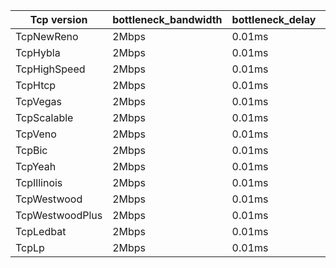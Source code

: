 | Tcp version | bottleneck_bandwidth | bottleneck_delay | access_bandwidth | access_delay | nLeaf | mtu_bytes | duration | RxPkts |
| ----- | ---- | ---- | ---- | ---- | ---- | ---- | ---- | ---- |
| TcpNewReno | 2Mbps | 0.01ms | 10Mbps | 20ms | 1 | 400 | 10 | 5367 |
| TcpHybla | 2Mbps | 0.01ms | 10Mbps | 20ms | 1 | 400 | 10 | 5367 |
| TcpHighSpeed | 2Mbps | 0.01ms | 10Mbps | 20ms | 1 | 400 | 10 | 5327 |
| TcpHtcp | 2Mbps | 0.01ms | 10Mbps | 20ms | 1 | 400 | 10 | 5064 |
| TcpVegas | 2Mbps | 0.01ms | 10Mbps | 20ms | 1 | 400 | 10 | 1404 |
| TcpScalable | 2Mbps | 0.01ms | 10Mbps | 20ms | 1 | 400 | 10 | 3951 |
| TcpVeno | 2Mbps | 0.01ms | 10Mbps | 20ms | 1 | 400 | 10 | 5367 |
| TcpBic | 2Mbps | 0.01ms | 10Mbps | 20ms | 1 | 400 | 10 | 4671 |
| TcpYeah | 2Mbps | 0.01ms | 10Mbps | 20ms | 1 | 400 | 10 | 5805 |
| TcpIllinois | 2Mbps | 0.01ms | 10Mbps | 20ms | 1 | 400 | 10 | 5357 |
| TcpWestwood | 2Mbps | 0.01ms | 10Mbps | 20ms | 1 | 400 | 10 | 2688 |
| TcpWestwoodPlus | 2Mbps | 0.01ms | 10Mbps | 20ms | 1 | 400 | 10 | 4485 |
| TcpLedbat | 2Mbps | 0.01ms | 10Mbps | 20ms | 1 | 400 | 10 | 5367 |
| TcpLp | 2Mbps | 0.01ms | 10Mbps | 20ms | 1 | 400 | 10 | 267 |